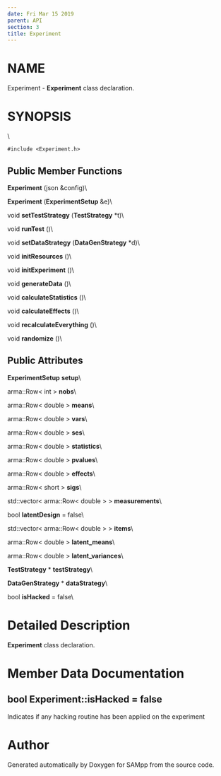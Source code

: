 ```yaml
---
date: Fri Mar 15 2019
parent: API
section: 3
title: Experiment
---
```


NAME
====

Experiment - **Experiment** class declaration.

SYNOPSIS
========

\

`#include <Experiment.h>`

Public Member Functions
-----------------------

**Experiment** (json &config)\

**Experiment** (**ExperimentSetup** &e)\

void **setTestStrategy** (**TestStrategy** \*t)\

void **runTest** ()\

void **setDataStrategy** (**DataGenStrategy** \*d)\

void **initResources** ()\

void **initExperiment** ()\

void **generateData** ()\

void **calculateStatistics** ()\

void **calculateEffects** ()\

void **recalculateEverything** ()\

void **randomize** ()\

Public Attributes
-----------------

**ExperimentSetup** **setup**\

arma::Row\< int \> **nobs**\

arma::Row\< double \> **means**\

arma::Row\< double \> **vars**\

arma::Row\< double \> **ses**\

arma::Row\< double \> **statistics**\

arma::Row\< double \> **pvalues**\

arma::Row\< double \> **effects**\

arma::Row\< short \> **sigs**\

std::vector\< arma::Row\< double \> \> **measurements**\

bool **latentDesign** = false\

std::vector\< arma::Row\< double \> \> **items**\

arma::Row\< double \> **latent\_means**\

arma::Row\< double \> **latent\_variances**\

**TestStrategy** \* **testStrategy**\

**DataGenStrategy** \* **dataStrategy**\

bool **isHacked** = false\

Detailed Description
====================

**Experiment** class declaration.

Member Data Documentation
=========================

bool Experiment::isHacked = false
---------------------------------

Indicates if any hacking routine has been applied on the experiment

Author
======

Generated automatically by Doxygen for SAMpp from the source code.
